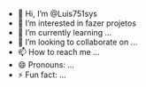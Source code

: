 - 👋 Hi, I’m @Luis751sys
- 👀 I’m interested in fazer projetos 
- 🌱 I’m currently learning ...
- 💞️ I’m looking to collaborate on ...
- 📫 How to reach me ...
- 😄 Pronouns: ...
- ⚡ Fun fact: ...

<!---
Luis751sys/Luis751sys is a ✨ special ✨ repository because its `README.md` (this file) appears on your GitHub profile.
You can click the Preview link to take a look at your changes.
--->

